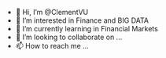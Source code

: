 - 👋 Hi, I’m @ClementVU
- 👀 I’m interested in Finance and BIG DATA
- 🌱 I’m currently learning in Financial Markets 
- 💞️ I’m looking to collaborate on ...
- 📫 How to reach me ...

<!---
ClementVU/ClementVU is a ✨ special ✨ repository because its `README.md` (this file) appears on your GitHub profile.
You can click the Preview link to take a look at your changes.
--->
